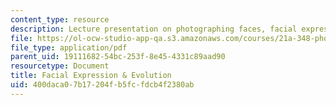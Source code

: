 ```yaml
---
content_type: resource
description: Lecture presentation on photographing faces, facial expression, and evolution.
file: https://ol-ocw-studio-app-qa.s3.amazonaws.com/courses/21a-348-photography-and-truth-spring-2008/400daca07b17204fb5fcfdcb4f2380ab_MIT21A_348S08_expression_1.pdf
file_type: application/pdf
parent_uid: 19111682-54bc-253f-8e45-4331c89aad90
resourcetype: Document
title: Facial Expression & Evolution
uid: 400daca0-7b17-204f-b5fc-fdcb4f2380ab
---
```

